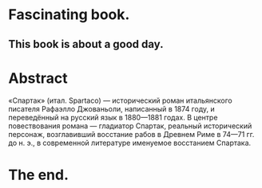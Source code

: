 # Fascinating book.

## This book is about a good day.

# Abstract
«Спартак» (итал. Spartaco) — исторический роман итальянского писателя Рафаэлло Джованьоли, написанный в 1874 году, и переведённый на русский язык в 1880—1881 годах. В центре повествования романа — гладиатор Спартак, реальный исторический персонаж, возглавивший восстание рабов в Древнем Риме в 74—71 гг. до н. э., в современной литературе именуемое восстанием Спартака.

# The end.